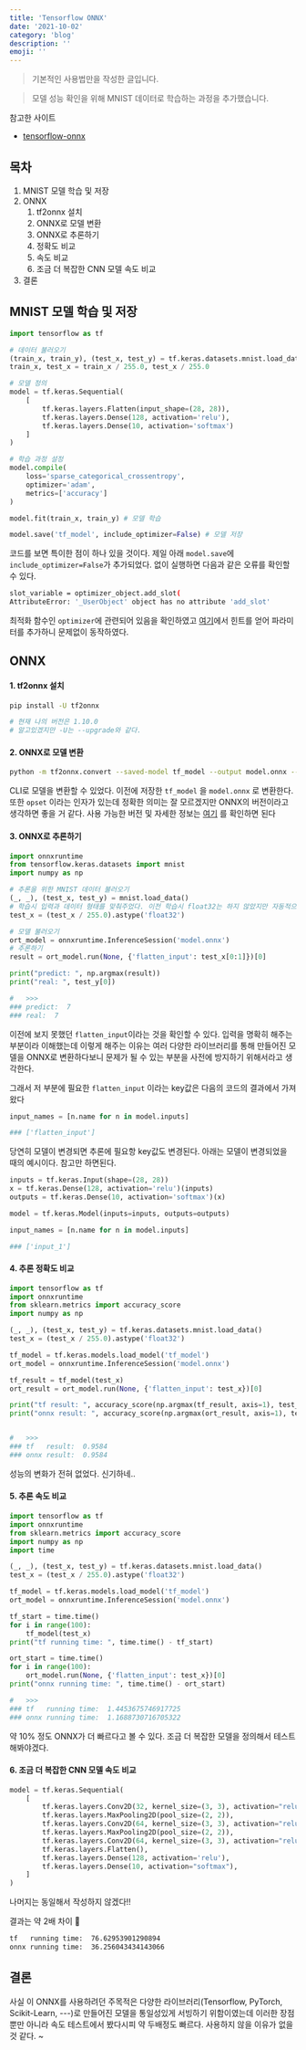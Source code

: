 ```yaml
---
title: 'Tensorflow ONNX'
date: '2021-10-02'
category: 'blog'
description: ''
emoji: ''
---
```


> 기본적인 사용법만을 작성한 글입니다. 

> 모델 성능 확인을 위해 MNIST 데이터로 학습하는 과정을 추가했습니다.

참고한 사이트

- [tensorflow-onnx](https://github.com/onnx/tensorflow-onnx)

## 목차

1.  MNIST 모델 학습 및 저장
2.  ONNX
    1.  tf2onnx 설치
    2. ONNX로 모델 변환
    3. ONNX로 추론하기
    4. 정확도 비교
    5. 속도 비교
    6. 조금 더 복잡한 CNN 모델 속도 비교
3.  결론



## MNIST 모델 학습 및 저장

```python
import tensorflow as tf

# 데이터 불러오기
(train_x, train_y), (test_x, test_y) = tf.keras.datasets.mnist.load_data()
train_x, test_x = train_x / 255.0, test_x / 255.0

# 모델 정의
model = tf.keras.Sequential(
    [
        tf.keras.layers.Flatten(input_shape=(28, 28)),
        tf.keras.layers.Dense(128, activation='relu'),
        tf.keras.layers.Dense(10, activation='softmax')
    ]
)

# 학습 과정 설정
model.compile(
    loss='sparse_categorical_crossentropy',
    optimizer='adam',
    metrics=['accuracy']
)

model.fit(train_x, train_y) # 모델 학습

model.save('tf_model', include_optimizer=False) # 모델 저장
```

코드를 보면 특이한 점이 하나 있을 것이다. 제일 아래 `model.save`에 `include_optimizer=False`가 추가되었다. 없이 실행하면 다음과 같은 오류를 확인할 수 있다.

```bash
slot_variable = optimizer_object.add_slot(
AttributeError: '_UserObject' object has no attribute 'add_slot'
```

최적화 함수인 `optimizer`에 관련되어 있음을 확인하였고 [여기](https://www.python2.net/questions-1719470.htm)에서 힌트를 얻어 파라미터를 추가하니 문제없이 동작하였다.

## ONNX

#### 1. tf2onnx 설치

```bash
pip install -U tf2onnx

# 현재 나의 버전은 1.10.0
# 알고있겠지만 -U는 --upgrade와 같다.
```

#### 2. ONNX로 모델 변환

```bash
python -m tf2onnx.convert --saved-model tf_model --output model.onnx --opset 12
```

CLI로 모델을 변환할 수 있었다. 이전에 저장한 `tf_model` 을 `model.onnx` 로 변환한다. 또한 `opset` 이라는 인자가 있는데 정확한 의미는 잘 모르겠지만 ONNX의 버전이라고 생각하면 좋을 거 같다. 사용 가능한 버전 및 자세한 정보는 [여기](https://github.com/onnx/tensorflow-onnx#tf2onnx---convert-tensorflow-keras-tensorflowjs-and-tflite-models-to-onnx) 를 확인하면 된다


#### 3. ONNX로 추론하기

```python
import onnxruntime
from tensorflow.keras.datasets import mnist
import numpy as np

# 추론을 위한 MNIST 데이터 불러오기
(_, _), (test_x, test_y) = mnist.load_data()
# 학습시 입력과 데이터 형태를 맞춰주었다. 이전 학습시 float32는 하지 않았지만 자동적으로 변환되었던 부분이다.
test_x = (test_x / 255.0).astype('float32')

# 모델 불러오기
ort_model = onnxruntime.InferenceSession('model.onnx')
# 추론하기
result = ort_model.run(None, {'flatten_input': test_x[0:1]})[0]

print("predict: ", np.argmax(result))
print("real: ", test_y[0])

#   >>>
### predict:  7
### real:  7
```

이전에 보지 못했던 `flatten_input`이라는 것을 확인할 수 있다. 입력을 명확히 해주는 부분이라 이해했는데 이렇게 해주는 이유는 여러 다양한 라이브러리를 통해 만들어진 모델을 ONNX로 변환하다보니 문제가 될 수 있는 부분을 사전에 방지하기 위해서라고 생각한다.

그래서 저 부분에 필요한 `flatten_input` 이라는 key값은 다음의 코드의 결과에서 가져왔다

```python
input_names = [n.name for n in model.inputs]

### ['flatten_input']
```

당연히 모델이 변경되면 추론에 필요항 key값도 변경된다. 아래는 모델이 변경되었을 때의 예시이다. 참고만 하면된다.

```python
inputs = tf.keras.Input(shape=(28, 28))
x = tf.keras.Dense(128, activation='relu')(inputs)
outputs = tf.keras.Dense(10, activation='softmax')(x)

model = tf.keras.Model(inputs=inputs, outputs=outputs)

input_names = [n.name for n in model.inputs]

### ['input_1']
```

#### 4. 추론 정확도 비교

```python
import tensorflow as tf
import onnxruntime
from sklearn.metrics import accuracy_score
import numpy as np

(_, _), (test_x, test_y) = tf.keras.datasets.mnist.load_data()
test_x = (test_x / 255.0).astype('float32')

tf_model = tf.keras.models.load_model('tf_model')
ort_model = onnxruntime.InferenceSession('model.onnx')

tf_result = tf_model(test_x)
ort_result = ort_model.run(None, {'flatten_input': test_x})[0]

print("tf result: ", accuracy_score(np.argmax(tf_result, axis=1), test_y))
print("onnx result: ", accuracy_score(np.argmax(ort_result, axis=1), test_y))


#   >>>
### tf   result:  0.9584
### onnx result:  0.9584
```

성능의 변화가 전혀 없었다. 신기하네..

#### 5. 추론 속도 비교

```python
import tensorflow as tf
import onnxruntime
from sklearn.metrics import accuracy_score
import numpy as np
import time

(_, _), (test_x, test_y) = tf.keras.datasets.mnist.load_data()
test_x = (test_x / 255.0).astype('float32')

tf_model = tf.keras.models.load_model('tf_model')
ort_model = onnxruntime.InferenceSession('model.onnx')

tf_start = time.time()
for i in range(100):
    tf_model(test_x)
print("tf running time: ", time.time() - tf_start)

ort_start = time.time()
for i in range(100):
    ort_model.run(None, {'flatten_input': test_x})[0]
print("onnx running time: ", time.time() - ort_start)

#   >>>
### tf   running time:  1.4453675746917725
### onnx running time:  1.1688730716705322
```

약 10% 정도 ONNX가 더 빠르다고 볼 수 있다. 조금 더 복잡한 모델을 정의해서 테스트 해봐야겠다.

#### 6. 조금 더 복잡한 CNN 모델 속도 비교

```python
model = tf.keras.Sequential(
    [
        tf.keras.layers.Conv2D(32, kernel_size=(3, 3), activation="relu", input_shape=(28, 28, 1)),
        tf.keras.layers.MaxPooling2D(pool_size=(2, 2)),
        tf.keras.layers.Conv2D(64, kernel_size=(3, 3), activation="relu"),
        tf.keras.layers.MaxPooling2D(pool_size=(2, 2)),
        tf.keras.layers.Conv2D(64, kernel_size=(3, 3), activation="relu"),
        tf.keras.layers.Flatten(),
        tf.keras.layers.Dense(128, activation='relu'),
        tf.keras.layers.Dense(10, activation="softmax"),
    ]
)
```

나머지는 동일해서 작성하지 않겠다!!

결과는 약 2배 차이 🙌

```bash
tf   running time:  76.62953901290894
onnx running time:  36.256043434143066
```

## 결론

사실 이 ONNX를 사용하려던 주목적은 다양한 라이브러리(Tensorflow, PyTorch, Scikit-Learn, ---)로 만들어진 모델을 통일성있게 서빙하기 위함이였는데 이러한 장점뿐만 아니라 속도 테스트에서 봤다시피 약 두배정도 빠르다. 사용하지 않을 이유가 없을 것 같다. ~

